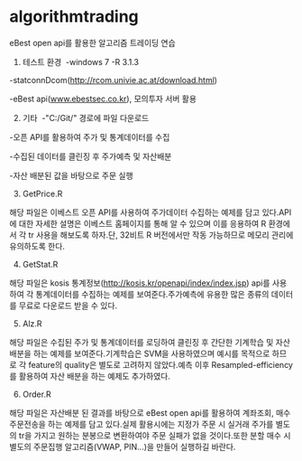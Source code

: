 # algorithmtrading

eBest open api를 활용한 알고리즘 트레이딩 연습



1. 테스트 환경 
-windows 7 -R 3.1.3 

-statconnDcom(http://rcom.univie.ac.at/download.html) 

-eBest api(www.ebestsec.co.kr), 모의투자 서버 활용




2. 기타 
-"C:/Git/" 경로에 파일 다운로드 

-오픈 API를 활용하여 주가 및 통계데이터를 수집 

-수집된 데이터를 클린징 후 주가예측 및 자산배분 

-자산 배분된 값을 바탕으로 주문 실행 




3. GetPrice.R

해당 파일은 이베스트 오픈 API를 사용하여 주가데이터 수집하는 예제를 담고 있다.API에 대한 자세한 설명은 이베스트 홈페이지를 통해 알 수 있으며 이를 응용하여 R 환경에서 각 tr 사용을 해보도록 하자.단, 32비트 R 버전에서만 작동 가능하므로 메모리 관리에 유의하도록 한다.



4. GetStat.R 

해당 파일은 kosis 통계정보(http://kosis.kr/openapi/index/index.jsp) api를 사용하여 각 통계데이터를 수집하는 예제를 보여준다.주가예측에 유용한 많은 종류의 데이터를 무료로 다운로드 받을 수 있다.



5. Alz.R 

해당 파일은 수집된 주가 및 통계데이터를 로딩하여 클린징 후 간단한 기계학습 및 자산배분을 하는 예제를 보여준다.기계학습은 SVM을 사용하였으며 예시를 목적으로 하므로 각 feature의 quality은 별도로 고려하지 않았다.예측 이후 Resampled-efficiency를 활용하여 자산 배분을 하는 예제도 추가하였다.



6. Order.R 

해당 파일은 자산배분 된 결과를 바탕으로 eBest open api를 활용하여 계좌조회, 매수 주문전송을 하는 예제를 담고 있다.실제 활용시에는 지정가 주문 시 실거래 주가를 별도의 tr을 가지고 원하는 분봉으로 변환하여야 주문 실패가 없을 것이다.또한 분할 매수 시 별도의 주문집행 알고리즘(VWAP, PIN...)을 만들어 실행하길 바란다.
